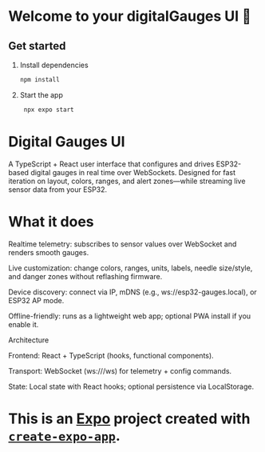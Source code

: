 # Welcome to your digitalGauges UI 👋


## Get started

1. Install dependencies

   ```bash
   npm install
   ```

2. Start the app

   ```bash
    npx expo start
   ```

# Digital Gauges UI

A TypeScript + React user interface that configures and drives ESP32-based digital gauges in real time over WebSockets. Designed for fast iteration on layout, colors, ranges, and alert zones—while streaming live sensor data from your ESP32.

# What it does

Realtime telemetry: subscribes to sensor values over WebSocket and renders smooth gauges.

Live customization: change colors, ranges, units, labels, needle size/style, and danger zones without reflashing firmware.

Device discovery: connect via IP, mDNS (e.g., ws://esp32-gauges.local), or ESP32 AP mode.

Offline-friendly: runs as a lightweight web app; optional PWA install if you enable it.

Architecture

Frontend: React + TypeScript (hooks, functional components).

Transport: WebSocket (ws://<esp32>/ws) for telemetry + config commands.

State: Local state with React hooks; optional persistence via LocalStorage.


# This is an [Expo](https://expo.dev) project created with [`create-expo-app`](https://www.npmjs.com/package/create-expo-app).
